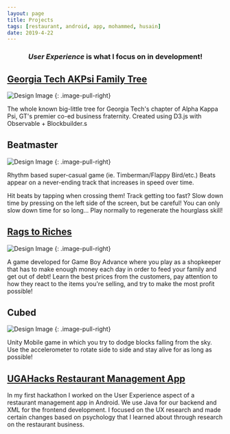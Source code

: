 ```yaml
---
layout: page
title: Projects
tags: [restaurant, android, app, mohammed, husain]
date: 2019-4-22
---
```

### <center><i>User Experience</i> is what I focus on in development!</center>

## <a href="https://gtakpsi.github.io/">Georgia Tech AKPsi Family Tree</a>

![Design Image](https://raw.githubusercontent.com/PaperSlate/PaperSlate.github.io/master/assets/img/projects/FamilyTree.jpg)
{: .image-pull-right}

The whole known big-little tree for Georgia Tech's chapter of Alpha Kappa Psi, GT's premier co-ed business fraternity. Created using D3.js with Observable + Blockbuilder.s

## <a>Beatmaster</a>

![Design Image](https://raw.githubusercontent.com/PaperSlate/PaperSlate.github.io/master/assets/img/projects/Beatmaster.jpg)
{: .image-pull-right}

Rhythm based super-casual game (ie. Timberman/Flappy Bird/etc.) Beats appear on a never-ending track that increases in speed over time.

Hit beats by tapping when crossing them! Track getting too fast? Slow down time by pressing on the left side of the screen, but be careful! You can only slow down time for so long... Play normally to regenerate the hourglass skill!

## <a href="https://github.com/PaperSlate/RagstoRiches">Rags to Riches</a>

![Design Image](https://raw.githubusercontent.com/PaperSlate/PaperSlate.github.io/master/assets/img/projects/RagsToRiches.jpg)
{: .image-pull-right}

A game developed for Game Boy Advance where you play as a shopkeeper that has to make enough money each day in order to feed your family and get out of debt! Learn the best prices from the customers, pay attention to how they react to the items you're selling, and try to make the most profit possible!

## <a>Cubed</a>

![Design Image](https://raw.githubusercontent.com/PaperSlate/PaperSlate.github.io/master/assets/img/projects/Cubed.jpg)
{: .image-pull-right}

Unity Mobile game in which you try to dodge blocks falling from the sky. Use the accelerometer to rotate side to side and stay alive for as long as possible!

## <a href="https://github.com/ajm11135/Restaurant">UGAHacks Restaurant Management App</a>

In my first hackathon I worked on the User Experience aspect of a restaurant management app in Android. We use Java for our backend and XML for the frontend development. I focused on the UX research and made certain changes based on psychology that I learned about through research on the restaurant business.
